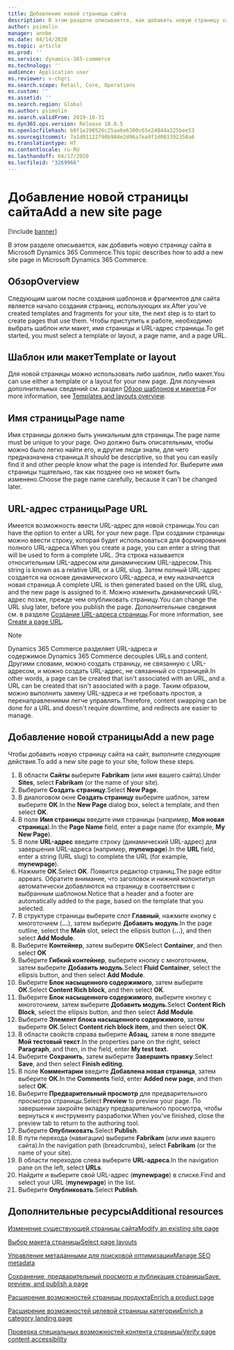 ```yaml
---
title: Добавление новой страницы сайта
description: В этом разделе описывается, как добавить новую страницу сайта в Microsoft Dynamics 365 Commerce.
author: psimolin
manager: annbe
ms.date: 04/14/2020
ms.topic: article
ms.prod: ''
ms.service: dynamics-365-commerce
ms.technology: ''
audience: Application user
ms.reviewer: v-chgri
ms.search.scope: Retail, Core, Operations
ms.custom: ''
ms.assetid: ''
ms.search.region: Global
ms.author: psimolin
ms.search.validFrom: 2019-10-31
ms.dyn365.ops.version: Release 10.0.5
ms.openlocfilehash: b0f1e290526c25aa6e6300c65e24044a325bee53
ms.sourcegitcommit: 7a1d01122790b904e2d96a7ea9f1d003392358a6
ms.translationtype: HT
ms.contentlocale: ru-RU
ms.lasthandoff: 04/17/2020
ms.locfileid: "3269966"
---
```

# <a name="add-a-new-site-page"></a><span data-ttu-id="77d96-103">Добавление новой страницы сайта</span><span class="sxs-lookup"><span data-stu-id="77d96-103">Add a new site page</span></span>


[!include [banner](includes/banner.md)]

<span data-ttu-id="77d96-104">В этом разделе описывается, как добавить новую страницу сайта в Microsoft Dynamics 365 Commerce.</span><span class="sxs-lookup"><span data-stu-id="77d96-104">This topic describes how to add a new site page in Microsoft Dynamics 365 Commerce.</span></span>

## <a name="overview"></a><span data-ttu-id="77d96-105">Обзор</span><span class="sxs-lookup"><span data-stu-id="77d96-105">Overview</span></span>

<span data-ttu-id="77d96-106">Следующим шагом после создания шаблонов и фрагментов для сайта является начало создания страниц, использующих их.</span><span class="sxs-lookup"><span data-stu-id="77d96-106">After you've created templates and fragments for your site, the next step is to start to create pages that use them.</span></span> <span data-ttu-id="77d96-107">Чтобы приступить к работе, необходимо выбрать шаблон или макет, имя страницы и URL-адрес страницы.</span><span class="sxs-lookup"><span data-stu-id="77d96-107">To get started, you must select a template or layout, a page name, and a page URL.</span></span>

## <a name="template-or-layout"></a><span data-ttu-id="77d96-108">Шаблон или макет</span><span class="sxs-lookup"><span data-stu-id="77d96-108">Template or layout</span></span>

<span data-ttu-id="77d96-109">Для новой страницы можно использовать либо шаблон, либо макет.</span><span class="sxs-lookup"><span data-stu-id="77d96-109">You can use either a template or a layout for your new page.</span></span> <span data-ttu-id="77d96-110">Для получения дополнительных сведений см. раздел [Обзор шаблонов и макетов](templates-layouts-overview.md).</span><span class="sxs-lookup"><span data-stu-id="77d96-110">For more information, see [Templates and layouts overview](templates-layouts-overview.md).</span></span>

## <a name="page-name"></a><span data-ttu-id="77d96-111">Имя страницы</span><span class="sxs-lookup"><span data-stu-id="77d96-111">Page name</span></span>

<span data-ttu-id="77d96-112">Имя страницы должно быть уникальным для страницы.</span><span class="sxs-lookup"><span data-stu-id="77d96-112">The page name must be unique to your page.</span></span> <span data-ttu-id="77d96-113">Оно должно быть описательным, чтобы можно было легко найти его, и другие люди знали, для чего предназначена страница.</span><span class="sxs-lookup"><span data-stu-id="77d96-113">It should be descriptive, so that you can easily find it and other people know what the page is intended for.</span></span> <span data-ttu-id="77d96-114">Выберите имя страницы тщательно, так как позднее оно не может быть изменено.</span><span class="sxs-lookup"><span data-stu-id="77d96-114">Choose the page name carefully, because it can't be changed later.</span></span>

## <a name="page-url"></a><span data-ttu-id="77d96-115">URL-адрес страницы</span><span class="sxs-lookup"><span data-stu-id="77d96-115">Page URL</span></span>

<span data-ttu-id="77d96-116">Имеется возможность ввести URL-адрес для новой страницы.</span><span class="sxs-lookup"><span data-stu-id="77d96-116">You can have the option to enter a URL for your new page.</span></span> <span data-ttu-id="77d96-117">При создании страницы можно ввести строку, которая будет использоваться для формирования полного URL-адреса.</span><span class="sxs-lookup"><span data-stu-id="77d96-117">When you create a page, you can enter a string that will be used to form a complete URL.</span></span> <span data-ttu-id="77d96-118">Эта строка называется относительным URL-адресом или динамическим URL-адресом.</span><span class="sxs-lookup"><span data-stu-id="77d96-118">This string is known as a relative URL or a URL slug.</span></span> <span data-ttu-id="77d96-119">Затем полный URL-адрес создается на основе динамического URL-адреса, и ему назначается новая страница.</span><span class="sxs-lookup"><span data-stu-id="77d96-119">A complete URL is then generated based on the URL slug, and the new page is assigned to it.</span></span> <span data-ttu-id="77d96-120">Можно изменить динамический URL-адрес позже, прежде чем опубликовать страницу.</span><span class="sxs-lookup"><span data-stu-id="77d96-120">You can change the URL slug later, before you publish the page.</span></span> <span data-ttu-id="77d96-121">Дополнительные сведения см. в разделе [Создание URL-адреса страницы](create-page-URL.md).</span><span class="sxs-lookup"><span data-stu-id="77d96-121">For more information, see [Create a page URL](create-page-URL.md).</span></span>

> [!NOTE]
> <span data-ttu-id="77d96-122">Dynamics 365 Commerce разделяет URL-адреса и содержимое.</span><span class="sxs-lookup"><span data-stu-id="77d96-122">Dynamics 365 Commerce decouples URLs and content.</span></span> <span data-ttu-id="77d96-123">Другими словами, можно создать страницу, не связанную с URL-адресом, и можно создать URL-адрес, не связанный со страницей.</span><span class="sxs-lookup"><span data-stu-id="77d96-123">In other words, a page can be created that isn't associated with an URL, and a URL can be created that isn't associated with a page.</span></span> <span data-ttu-id="77d96-124">Таким образом, можно выполнить замену URL-адреса и не требовать простоя, а перенаправлениями легче управлять.</span><span class="sxs-lookup"><span data-stu-id="77d96-124">Therefore, content swapping can be done for a URL and doesn't require downtime, and redirects are easier to manage.</span></span>

## <a name="add-a-new-page"></a><span data-ttu-id="77d96-125">Добавление новой страницы</span><span class="sxs-lookup"><span data-stu-id="77d96-125">Add a new page</span></span>

<span data-ttu-id="77d96-126">Чтобы добавить новую страницу сайта на сайт, выполните следующие действия.</span><span class="sxs-lookup"><span data-stu-id="77d96-126">To add a new site page to your site, follow these steps.</span></span>

1. <span data-ttu-id="77d96-127">В области **Сайты** выберите **Fabrikam** (или имя вашего сайта).</span><span class="sxs-lookup"><span data-stu-id="77d96-127">Under **Sites**, select **Fabrikam** (or the name of your site).</span></span>
1. <span data-ttu-id="77d96-128">Выберите **Создать страницу**.</span><span class="sxs-lookup"><span data-stu-id="77d96-128">Select **New Page**.</span></span>
1. <span data-ttu-id="77d96-129">В диалоговом окне **Создать страницу** выберите шаблон, затем выберите **ОК**.</span><span class="sxs-lookup"><span data-stu-id="77d96-129">In the **New Page** dialog box, select a template, and then select **OK**.</span></span>
1. <span data-ttu-id="77d96-130">В поле **Имя страницы** введите имя страницы (например, **Моя новая страница**).</span><span class="sxs-lookup"><span data-stu-id="77d96-130">In the **Page Name** field, enter a page name (for example, **My New Page**).</span></span>
1. <span data-ttu-id="77d96-131">В поле **URL-адрес** введите строку (динамический URL-адрес) для завершения URL-адреса (например, **mynewpage**).</span><span class="sxs-lookup"><span data-stu-id="77d96-131">In the **URL** field, enter a string (URL slug) to complete the URL (for example, **mynewpage**).</span></span>
1. <span data-ttu-id="77d96-132">Нажмите **ОК**.</span><span class="sxs-lookup"><span data-stu-id="77d96-132">Select **OK**.</span></span> <span data-ttu-id="77d96-133">Появится редактор страниц.</span><span class="sxs-lookup"><span data-stu-id="77d96-133">The page editor appears.</span></span> <span data-ttu-id="77d96-134">Обратите внимание, что заголовок и нижний колонтитул автоматически добавляются на страницу в соответствии с выбранным шаблоном.</span><span class="sxs-lookup"><span data-stu-id="77d96-134">Notice that a header and a footer are automatically added to the page, based on the template that you selected.</span></span>
1. <span data-ttu-id="77d96-135">В структуре страницы выберите слот **Главный**, нажмите кнопку с многоточием (**...**), затем выберите **Добавить модуль**.</span><span class="sxs-lookup"><span data-stu-id="77d96-135">In the page outline, select the **Main** slot, select the ellipsis button (**...**), and then select **Add Module**.</span></span>
1. <span data-ttu-id="77d96-136">Выберите **Контейнер**, затем выберите **ОК**</span><span class="sxs-lookup"><span data-stu-id="77d96-136">Select **Container**, and then select **OK**</span></span>
1. <span data-ttu-id="77d96-137">Выберите **Гибкий контейнер**, выберите кнопку с многоточием, затем выберите **Добавить модуль**.</span><span class="sxs-lookup"><span data-stu-id="77d96-137">Select **Fluid Container**, select the ellipsis button, and then select **Add Module**.</span></span>
1. <span data-ttu-id="77d96-138">Выберите **Блок насыщенного содержимого**, затем выберите **ОК**.</span><span class="sxs-lookup"><span data-stu-id="77d96-138">Select **Content Rich block**, and then select **OK**.</span></span>
1. <span data-ttu-id="77d96-139">Выберите **Блок насыщенного содержимого**, выберите кнопку с многоточием, затем выберите **Добавить модуль**.</span><span class="sxs-lookup"><span data-stu-id="77d96-139">Select **Content Rich Block**, select the ellipsis button, and then select **Add Module**.</span></span>
1. <span data-ttu-id="77d96-140">Выберите **Элемент блока насыщенного содержимого**, затем выберите **ОК**.</span><span class="sxs-lookup"><span data-stu-id="77d96-140">Select **Content rich block item**, and then select **OK**.</span></span>
1. <span data-ttu-id="77d96-141">В области свойств справа выберите **Абзац**, затем в поле введите **Мой тестовый текст**.</span><span class="sxs-lookup"><span data-stu-id="77d96-141">In the properties pane on the right, select **Paragraph**, and then, in the field, enter **My test text**.</span></span>
1. <span data-ttu-id="77d96-142">Выберите **Сохранить**, затем выберите **Завершить правку**.</span><span class="sxs-lookup"><span data-stu-id="77d96-142">Select **Save**, and then select **Finish editing**.</span></span>
1. <span data-ttu-id="77d96-143">В поле **Комментарии** введите **Добавлена новая страница**, затем выберите **ОК**.</span><span class="sxs-lookup"><span data-stu-id="77d96-143">In the **Comments** field, enter **Added new page**, and then select **OK**.</span></span>
1. <span data-ttu-id="77d96-144">Выберите **Предварительный просмотр** для предварительного просмотра страницы.</span><span class="sxs-lookup"><span data-stu-id="77d96-144">Select **Preview** to preview your page.</span></span> <span data-ttu-id="77d96-145">По завершении закройте вкладку предварительного просмотра, чтобы вернуться к инструменту разработки.</span><span class="sxs-lookup"><span data-stu-id="77d96-145">When you've finished, close the preview tab to return to the authoring tool.</span></span>
1. <span data-ttu-id="77d96-146">Выберите **Опубликовать**.</span><span class="sxs-lookup"><span data-stu-id="77d96-146">Select **Publish**.</span></span>
1. <span data-ttu-id="77d96-147">В пути перехода (навигации) выберите **Fabrikam** (или имя вашего сайта).</span><span class="sxs-lookup"><span data-stu-id="77d96-147">In the navigation path (breadcrumbs), select **Fabrikam** (or the name of your site).</span></span>
1. <span data-ttu-id="77d96-148">В области переходов слева выберите **URL-адреса**.</span><span class="sxs-lookup"><span data-stu-id="77d96-148">In the navigation pane on the left, select **URLs**.</span></span>
1. <span data-ttu-id="77d96-149">Найдите и выберите свой URL-адрес (**mynewpage**) в списке.</span><span class="sxs-lookup"><span data-stu-id="77d96-149">Find and select your URL (**mynewpage**) in the list.</span></span>
1. <span data-ttu-id="77d96-150">Выберите **Опубликовать**.</span><span class="sxs-lookup"><span data-stu-id="77d96-150">Select **Publish**.</span></span>

## <a name="additional-resources"></a><span data-ttu-id="77d96-151">Дополнительные ресурсы</span><span class="sxs-lookup"><span data-stu-id="77d96-151">Additional resources</span></span>

[<span data-ttu-id="77d96-152">Изменение существующей страницы сайта</span><span class="sxs-lookup"><span data-stu-id="77d96-152">Modify an existing site page</span></span>](modify-existing-page.md)

[<span data-ttu-id="77d96-153">Выбор макета страницы</span><span class="sxs-lookup"><span data-stu-id="77d96-153">Select page layouts</span></span>](select-page-layouts.md)

[<span data-ttu-id="77d96-154">Управление метаданными для поисковой оптимизации</span><span class="sxs-lookup"><span data-stu-id="77d96-154">Manage SEO metadata</span></span>](manage-seo-metadata.md)

[<span data-ttu-id="77d96-155">Сохранение, предварительный просмотр и публикация страницы</span><span class="sxs-lookup"><span data-stu-id="77d96-155">Save, preview, and publish a page</span></span>](save-preview-publish-page.md)

[<span data-ttu-id="77d96-156">Расширение возможностей страницы продукта</span><span class="sxs-lookup"><span data-stu-id="77d96-156">Enrich a product page</span></span>](enrich-product-page.md)

[<span data-ttu-id="77d96-157">Расширение возможностей целевой страницы категории</span><span class="sxs-lookup"><span data-stu-id="77d96-157">Enrich a category landing page</span></span>](enrich-category-page.md)

[<span data-ttu-id="77d96-158">Проверка специальных возможностей контента страницы</span><span class="sxs-lookup"><span data-stu-id="77d96-158">Verify page content accessibility</span></span>](verify-accessibility.md)
